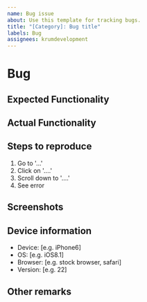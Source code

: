 ```yaml
---
name: Bug issue
about: Use this template for tracking bugs.
title: "[Category]: Bug title"
labels: Bug
assignees: krumdevelopment
---
```


# Bug

## Expected Functionality



## Actual Functionality



## Steps to reproduce

1. Go to '...'
2. Click on '....'
3. Scroll down to '....'
4. See error

## Screenshots

<!-- If applicable, add screenshots to help explain your problem. -->



## Device information

- Device: [e.g. iPhone6]
- OS: [e.g. iOS8.1]
- Browser: [e.g. stock browser, safari]
- Version: [e.g. 22]

## Other remarks

